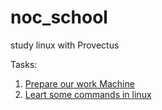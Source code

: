 # noc_school
study linux with Provectus

Tasks:
   1. [Prepare our work Machine](1_task/README.md)
   2. [Leart some commands in linux](2_task/README.md)
